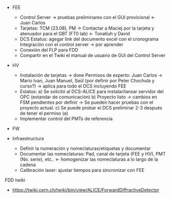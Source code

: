 * FEE
	- Control Server -> pruebas preliminares con el GUI provicional <- Juan Carlos 
	- Tarjetas: TCM (23.08), PM -> Contactar a Maciej por la tarjeta y atenuador para el GBT (FT0 lab) <- Tonatiuh y David
	- DCS 
		Estatus: agegar link del documento excel con el cronograma
		Integración con el control server -> por aprender
	- Conexión del FLP para FDD
	- Compartir en el Twiki el manual de usuario de GUI del Control Server
		


* HV
	- Instalación de tarjetas -> done 
		Permisos de experto:  Juan Carlos -> Mario Ivan, Juan Manuel, Saúl (por definir por Peter Chochula y curso?) -> aplica para todo el DCS incluyendo FEE
	- Estatus: 
		a) Se solicitó al DCS-ALICE para instalar/lansar servidor del OPC (estandar de comunicación)
		b) Proyecto listo -> cambios en FSM pendientes por definir -> Se pueden hacer pruebas con el proyecto actual.
		c) Se puede probar el DCS preliminar 2-3 después de tener el permiso (a)
	- Implementar control del PMTs de referencia


* FW

* Infraestructura
	- Definir la numeración y nomeclaturas/etiquetas y documentar
	- Documentar las nomeclaturas: Pad, canal de tarjeta (FEE y HV), PMT (No. serie), etc.. <- homogenizar las nomeclaturas a lo largo de la cadena
	- Calibración laser: ajustar tiempos para sincronizar con FEE


FDD twiki
-  https://twiki.cern.ch/twiki/bin/view/ALICE/ForwardDiffractiveDetector
